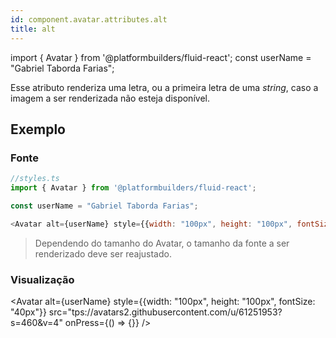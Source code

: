 ```yaml
---
id: component.avatar.attributes.alt
title: alt
---
```


<!-- Component declaration begin -->

import { Avatar } from '@platformbuilders/fluid-react';
const userName = "Gabriel Taborda Farias";

<!-- Component declaration end -->

<!-- Documentation begin -->

Esse atributo renderiza uma letra, ou a primeira letra de uma *string*, caso a imagem a ser renderizada não esteja disponível.

## Exemplo

### Fonte
```javascript
//styles.ts
import { Avatar } from '@platformbuilders/fluid-react';

const userName = "Gabriel Taborda Farias";

<Avatar alt={userName} style={{width: "100px", height: "100px", fontSize: "40px"}} src="tps://avatars2.githubusercontent.com/u/61251953?s=460&v=4" onPress={() => {}} />
```

> Dependendo do tamanho do Avatar, o tamanho da fonte a ser renderizado deve ser reajustado.

### Visualização
<Avatar alt={userName} style={{width: "100px", height: "100px", fontSize: "40px"}} src="tps://avatars2.githubusercontent.com/u/61251953?s=460&v=4" onPress={() => {}} />

<!-- Documentation end -->
